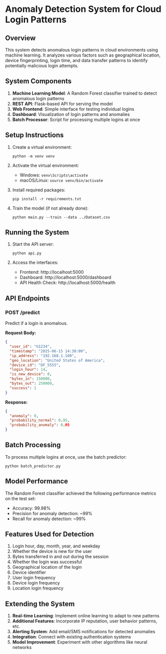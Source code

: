 # Anomaly Detection System for Cloud Login Patterns

## Overview
This system detects anomalous login patterns in cloud environments using machine learning. It analyzes various factors such as geographical location, device fingerprinting, login time, and data transfer patterns to identify potentially malicious login attempts.

## System Components
1. **Machine Learning Model**: A Random Forest classifier trained to detect anomalous login patterns
2. **REST API**: Flask-based API for serving the model
3. **Web Frontend**: Simple interface for testing individual logins
4. **Dashboard**: Visualization of login patterns and anomalies
5. **Batch Processor**: Script for processing multiple logins at once

## Setup Instructions
1. Create a virtual environment:
   ```
   python -m venv venv
   ```

2. Activate the virtual environment:
   - Windows: `venv\Scripts\activate`
   - macOS/Linux: `source venv/bin/activate`

3. Install required packages:
   ```
   pip install -r requirements.txt
   ```

4. Train the model (if not already done):
   ```
   python main.py --train --data ../Dataset.csv
   ```

## Running the System
1. Start the API server:
   ```
   python api.py
   ```

2. Access the interfaces:
   - Frontend: http://localhost:5000
   - Dashboard: http://localhost:5000/dashboard
   - API Health Check: http://localhost:5000/health

## API Endpoints
### POST /predict
Predict if a login is anomalous.

**Request Body:**
```json
{
  "user_id": "U1234",
  "timestamp": "2025-06-15 14:30:00",
  "ip_address": "192.168.1.100",
  "geo_location": "United States of America",
  "device_id": "DF_5555",
  "login_hour": 14,
  "is_new_device": 0,
  "bytes_in": 150000,
  "bytes_out": 250000,
  "success": 1
}
```

**Response:**
```json
{
  "anomaly": 0,
  "probability_normal": 0.95,
  "probability_anomaly": 0.05
}
```

## Batch Processing
To process multiple logins at once, use the batch predictor:
```
python batch_predictor.py
```

## Model Performance
The Random Forest classifier achieved the following performance metrics on the test set:
- Accuracy: 99.98%
- Precision for anomaly detection: ~99%
- Recall for anomaly detection: ~99%

## Features Used for Detection
1. Login hour, day, month, year, and weekday
2. Whether the device is new for the user
3. Bytes transferred in and out during the session
4. Whether the login was successful
5. Geographical location of the login
6. Device identifier
7. User login frequency
8. Device login frequency
9. Location login frequency

## Extending the System
1. **Real-time Learning**: Implement online learning to adapt to new patterns
2. **Additional Features**: Incorporate IP reputation, user behavior patterns, etc.
3. **Alerting System**: Add email/SMS notifications for detected anomalies
4. **Integration**: Connect with existing authentication systems
5. **Model Improvement**: Experiment with other algorithms like neural networks